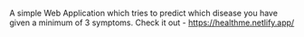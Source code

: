 A simple Web Application which tries to predict which disease you have given a minimum of 3 symptoms.
Check it out - https://healthme.netlify.app/
